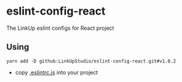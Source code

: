 # eslint-config-react
The LinkUp eslint configs for React project

## Using
```
yarn add -D github:LinkUpStudio/eslint-config-react.git#v1.0.2
```

- copy [.eslintrc.js](https://gist.github.com/LinkUpStudio/0bb6ade36a94df73b4feab12169df052) into your project

